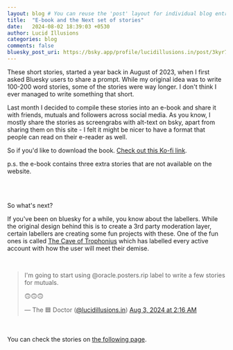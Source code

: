 ```yaml
---
layout: blog # You can reuse the 'post' layout for individual blog entries for now
title:  "E-book and the Next set of stories"
date:   2024-08-02 18:39:03 +0530
author: Lucid Illusions
categories: blog
comments: false
bluesky_post_uri: https://bsky.app/profile/lucidillusions.in/post/3kyr7qa7dcs2w
---
```


These short stories, started a year back in August of 2023, when I first asked Bluesky users to share a prompt. While my original idea was to write 100-200 word stories, some of the stories were way longer. I don't think I ever managed to write something that short.

Last month I decided to compile these stories into an e-book and share it with friends, mutuals and followers across social media. As you know, I mostly share the stories as screengrabs with alt-text on bsky, apart from sharing them on this site - I felt it might be nicer to have a format that people can read on their e-reader as well.

So if you'd like to download the book. [Check out this Ko-fi link](https://ko-fi.com/s/d33c50d04d).

p.s. the e-book contains three extra stories that are not available on the website.

<br>
<br>

So what's next?

If you've been on bluesky for a while, you know about the labellers. While the original design behind this is to create a 3rd party moderation layer, certain labellers are creating some fun projects with these. One of the fun ones is called [The Cave of Trophonius](https://bsky.app/profile/did:plc:fqfzpua2rp5io5nmxcixvdvm) which has labelled every active account with how the user will meet their demise.


<br>

<blockquote class="bluesky-embed" data-bluesky-uri="at://did:plc:36h6ttx2g23zqr4accilbvo7/app.bsky.feed.post/3kyr7qa7dcs2w" data-bluesky-cid="bafyreiatm32bhvl7sqgnyabm3nwrt6febxx6zdjv2f4lag26gmhk25a264"><p lang="en">I&#x27;m going to start using @oracle.posters.rip label to write a few stories for mutuals.

🙃🙃🙃</p>&mdash; The 🟦 Doctor (<a href="https://bsky.app/profile/did:plc:36h6ttx2g23zqr4accilbvo7?ref_src=embed">@lucidillusions.in</a>) <a href="https://bsky.app/profile/did:plc:36h6ttx2g23zqr4accilbvo7/post/3kyr7qa7dcs2w?ref_src=embed">Aug 3, 2024 at 2:16 AM</a></blockquote><script async src="https://embed.bsky.app/static/embed.js" charset="utf-8"></script>

<br>

You can check the stories on [the following page](https://ss.lucidillusions.in/category/deathclock/).
